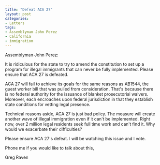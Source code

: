 ```yaml
---
title: "Defeat ACA 27"
layout: post
categories:
- Letters
tags:
- Assemblyman John Perez
- California
- immigration
---
```


Assemblyman John Perez:

It is ridiculous for the state to try to amend the constitution to set up a program for illegal immigrants that can never be fully implemented. Please ensure that ACA 27 is defeated.

ACA 27 will fail to achieve its goals for the same reasons as AB1544, the guest worker bill that was pulled from consideration. That's because there is no federal authority for the issuance of blanket prosecutorial waivers. Moreover, each encroaches upon federal jurisdiction in that they establish state conditions for vetting legal presence.

Technical reasons aside, ACA 27 is just bad policy. The measure will create another wave of illegal immigration even if it can't be implemented. Right now, over 2 million legal residents seek full time work and can't find it. Why would we exacerbate their difficulties?

Please ensure ACA 27's defeat. I will be watching this issue and I vote.

Phone me if you would like to talk about this,

Greg Raven